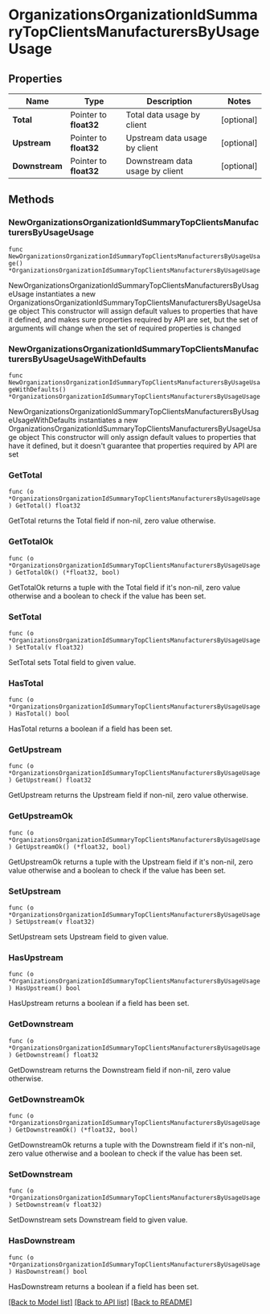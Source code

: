 # OrganizationsOrganizationIdSummaryTopClientsManufacturersByUsageUsage

## Properties

Name | Type | Description | Notes
------------ | ------------- | ------------- | -------------
**Total** | Pointer to **float32** | Total data usage by client | [optional] 
**Upstream** | Pointer to **float32** | Upstream data usage by client | [optional] 
**Downstream** | Pointer to **float32** | Downstream data usage by client | [optional] 

## Methods

### NewOrganizationsOrganizationIdSummaryTopClientsManufacturersByUsageUsage

`func NewOrganizationsOrganizationIdSummaryTopClientsManufacturersByUsageUsage() *OrganizationsOrganizationIdSummaryTopClientsManufacturersByUsageUsage`

NewOrganizationsOrganizationIdSummaryTopClientsManufacturersByUsageUsage instantiates a new OrganizationsOrganizationIdSummaryTopClientsManufacturersByUsageUsage object
This constructor will assign default values to properties that have it defined,
and makes sure properties required by API are set, but the set of arguments
will change when the set of required properties is changed

### NewOrganizationsOrganizationIdSummaryTopClientsManufacturersByUsageUsageWithDefaults

`func NewOrganizationsOrganizationIdSummaryTopClientsManufacturersByUsageUsageWithDefaults() *OrganizationsOrganizationIdSummaryTopClientsManufacturersByUsageUsage`

NewOrganizationsOrganizationIdSummaryTopClientsManufacturersByUsageUsageWithDefaults instantiates a new OrganizationsOrganizationIdSummaryTopClientsManufacturersByUsageUsage object
This constructor will only assign default values to properties that have it defined,
but it doesn't guarantee that properties required by API are set

### GetTotal

`func (o *OrganizationsOrganizationIdSummaryTopClientsManufacturersByUsageUsage) GetTotal() float32`

GetTotal returns the Total field if non-nil, zero value otherwise.

### GetTotalOk

`func (o *OrganizationsOrganizationIdSummaryTopClientsManufacturersByUsageUsage) GetTotalOk() (*float32, bool)`

GetTotalOk returns a tuple with the Total field if it's non-nil, zero value otherwise
and a boolean to check if the value has been set.

### SetTotal

`func (o *OrganizationsOrganizationIdSummaryTopClientsManufacturersByUsageUsage) SetTotal(v float32)`

SetTotal sets Total field to given value.

### HasTotal

`func (o *OrganizationsOrganizationIdSummaryTopClientsManufacturersByUsageUsage) HasTotal() bool`

HasTotal returns a boolean if a field has been set.

### GetUpstream

`func (o *OrganizationsOrganizationIdSummaryTopClientsManufacturersByUsageUsage) GetUpstream() float32`

GetUpstream returns the Upstream field if non-nil, zero value otherwise.

### GetUpstreamOk

`func (o *OrganizationsOrganizationIdSummaryTopClientsManufacturersByUsageUsage) GetUpstreamOk() (*float32, bool)`

GetUpstreamOk returns a tuple with the Upstream field if it's non-nil, zero value otherwise
and a boolean to check if the value has been set.

### SetUpstream

`func (o *OrganizationsOrganizationIdSummaryTopClientsManufacturersByUsageUsage) SetUpstream(v float32)`

SetUpstream sets Upstream field to given value.

### HasUpstream

`func (o *OrganizationsOrganizationIdSummaryTopClientsManufacturersByUsageUsage) HasUpstream() bool`

HasUpstream returns a boolean if a field has been set.

### GetDownstream

`func (o *OrganizationsOrganizationIdSummaryTopClientsManufacturersByUsageUsage) GetDownstream() float32`

GetDownstream returns the Downstream field if non-nil, zero value otherwise.

### GetDownstreamOk

`func (o *OrganizationsOrganizationIdSummaryTopClientsManufacturersByUsageUsage) GetDownstreamOk() (*float32, bool)`

GetDownstreamOk returns a tuple with the Downstream field if it's non-nil, zero value otherwise
and a boolean to check if the value has been set.

### SetDownstream

`func (o *OrganizationsOrganizationIdSummaryTopClientsManufacturersByUsageUsage) SetDownstream(v float32)`

SetDownstream sets Downstream field to given value.

### HasDownstream

`func (o *OrganizationsOrganizationIdSummaryTopClientsManufacturersByUsageUsage) HasDownstream() bool`

HasDownstream returns a boolean if a field has been set.


[[Back to Model list]](../README.md#documentation-for-models) [[Back to API list]](../README.md#documentation-for-api-endpoints) [[Back to README]](../README.md)


